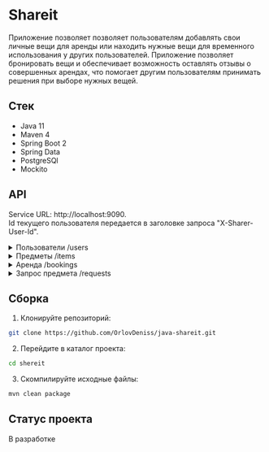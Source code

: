 # Shareit
Приложение позволяет позволяет пользователям добавлять свои личные вещи для аренды или находить нужные вещи для временного использования у других пользователей. Приложение позволяет бронировать вещи и обеспечивает возможность оставлять отзывы о совершенных арендах, что помогает другим пользователям принимать  решения при выборе нужных вещей.

## Стек
- Java 11
- Maven 4
- Spring Boot 2
- Spring Data
- PostgreSQl
- Mockito

## API
Service URL: http://localhost:9090.  
Id текущего пользователя передается в заголовке запроса "X-Sharer-User-Id". 

<details>
  <summary>Пользователи /users</summary>
  <br>
  
- POST /users - создать нового пользователя.
- PATCH /users/{id} - обновить информацию о пользователе id.
- DELETE /users/{id} - удалить пользователя id. 
- GET /users - получить список всех пользователей.
- GET /users/{id} - получить информацию о пользователе id. 
  
</details>

<details>
  <summary>Предметы /items</summary>
  <br>

- POST /items - добавить новую вещь.
- PATCH /items/{itemId} - обновить информацию о вещи id.
- GET /items - получить список вещей, которые создал текущий ползователь. 
- GET /items/{itemId} - получить информацию о вещи id. 
- GET /items/search - получить список вещей, содержащих в названии или описании переданный в параметре запроса поисковой текстовый запрос.
- POST /items/{itemId}/comment - добавить комментарий к вещи itemId от текущего пользователя. 
  
</details>

<details>
  <summary>Аренда /bookings</summary>
  <br>

- POST /bookings - создать новое бронирование.
- PATCH /bookings/{bookingId} - обновить информацию о бронировании id.
- GET /bookings - получение списка всех бронирований текущего пользователя.
- GET /bookings/{bookingId} - получить информацию о бронировании id. 
- GET /bookings/owner - получение списка бронирований для всех вещей текущего пользователя.
  
</details>

<details>
  <summary>Запрос предмета /requests</summary>
  <br>
  
- POST /requests - создать новый запрос
- GET /requests - получить список запросов, созданных текущим пользователем, вместе с данными об ответах на них.
- GET /requests/{bookingId} - получить информацию о запросе id. 
- GET /requests/all - получить список запросов, созданных другими пользователями.

</details>

## Сборка
1. Клонируйте репозиторий:
```Bash
git clone https://github.com/OrlovDeniss/java-shareit.git
```
2. Перейдите в каталог проекта: 
```Bash
cd shereit
```
3. Скомпилируйте исходные файлы:
```Bash
mvn clean package
```
## Статус проекта
В разработке

